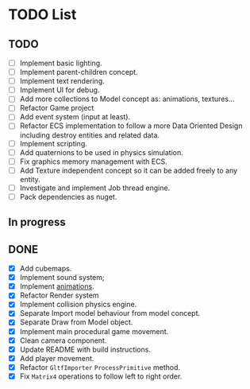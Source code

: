 # TODO List

## TODO

- [ ] Implement basic lighting.
- [ ] Implement parent-children concept.
- [ ] Implement text rendering.
- [ ] Implement UI for debug.
- [ ] Add more collections to Model concept as: animations, textures...
- [ ] Refactor Game project
- [ ] Add event system (input at least).
- [ ] Refactor ECS implementation to follow a more Data Oriented Design including destroy entities and related data.
- [ ] Implement scripting.
- [ ] Add quaternions to be used in physics simulation.
- [ ] Fix graphics memory management with ECS.
- [ ] Add Texture independent concept so it can be added freely to any entity.
- [ ] Investigate and implement Job thread engine.
- [ ] Pack dependencies as nuget.

## In progress

## DONE
- [x] Add cubemaps.
- [x] Implement sound system;
- [x] Implement [animations](https://github.com/KhronosGroup/glTF-Tutorials/blob/main/gltfTutorial/gltfTutorial_007_Animations.md).
- [x] Refactor Render system
- [x] Implement collision physics engine.
- [x] Separate Import model behaviour from model concept.
- [x] Separate Draw from Model object.
- [x] Implement main procedural game movement.
- [x] Clean camera component.
- [x] Update README with build instructions.
- [x] Add player movement.
- [x] Refactor `GltfImporter` `ProcessPrimitive` method.
- [x] Fix `Matrix4` operations to follow left to right order.